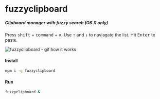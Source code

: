 # fuzzyclipboard

##### Clipboard manager with fuzzy search (OS X only)

Press <kbd>shift</kbd> + <kbd>command</kbd> + <kbd>v</kbd>.
Use <kbd>↑</kbd> and <kbd>↓</kbd> to naviagate the list.
Hit <kbd>Enter</kbd> to paste.

![fuzzyclipboard - gif how it works](http://g.recordit.co/FbjSnaFPec.gif)

#### Install

```bash
npm i -g fuzzyclipboard
```
#### Run

```bash
fuzzyclipboard &
```
